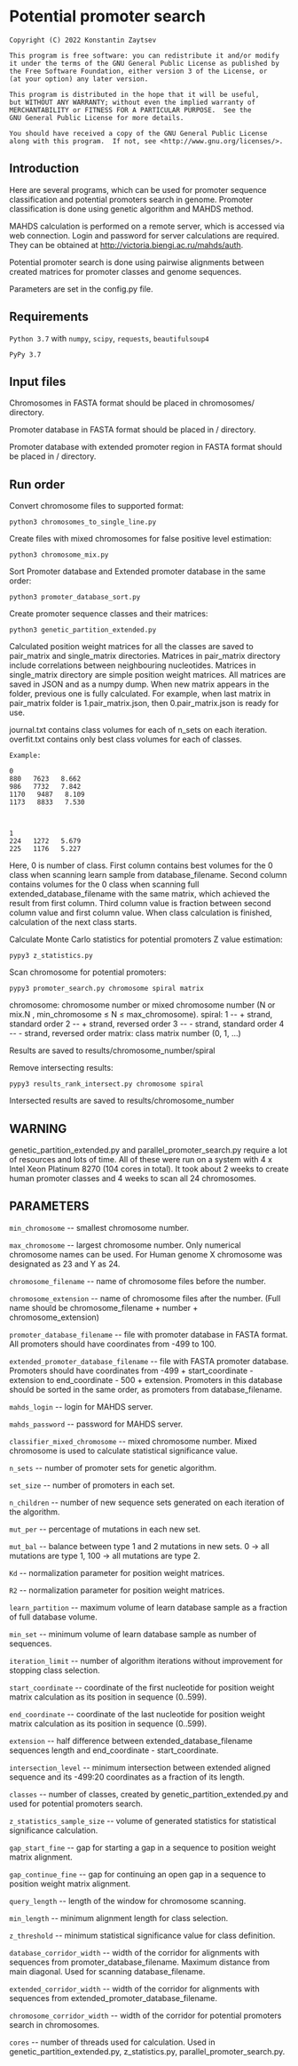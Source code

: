# Potential promoter search

	Copyright (C) 2022 Konstantin Zaytsev

	This program is free software: you can redistribute it and/or modify
	it under the terms of the GNU General Public License as published by
	the Free Software Foundation, either version 3 of the License, or
	(at your option) any later version.

	This program is distributed in the hope that it will be useful,
	but WITHOUT ANY WARRANTY; without even the implied warranty of
	MERCHANTABILITY or FITNESS FOR A PARTICULAR PURPOSE.  See the
	GNU General Public License for more details.

	You should have received a copy of the GNU General Public License
	along with this program.  If not, see <http://www.gnu.org/licenses/>.


## Introduction

Here are several programs, which can be used for promoter sequence classification and potential promoters search in genome.
Promoter classification is done using genetic algorithm and MAHDS method.

MAHDS calculation is performed on a remote server, which is accessed via web connection.
Login and password for server calculations are required. They can be obtained at http://victoria.biengi.ac.ru/mahds/auth.

Potential promoter search is done using pairwise alignments between created matrices for promoter classes and genome sequences.

Parameters are set in the config.py file.


## Requirements

`Python 3.7` with `numpy`, `scipy`, `requests`, `beautifulsoup4`

`PyPy 3.7`


## Input files

Chromosomes in FASTA format should be placed in chromosomes/ directory.

Promoter database in FASTA format should be placed in / directory.

Promoter database with extended promoter region in FASTA format should be placed in / directory.


## Run order

Convert chromosome files to supported format:

	python3 chromosomes_to_single_line.py


Create files with mixed chromosomes for false positive level estimation:

	python3 chromosome_mix.py


Sort Promoter database and Extended promoter database in the same order:

	python3 promoter_database_sort.py


Create promoter sequence classes and their matrices:

	python3 genetic_partition_extended.py

Calculated position weight matrices for all the classes are saved to pair_matrix and single_matrix directories. 
Matrices in pair_matrix directory include correlations between neighbouring nucleotides. 
Matrices in single_matrix directory are simple position weight matrices. 
All matrices are saved in JSON and as a numpy dump. 
When new matrix appears in the folder, previous one is fully calculated. 
For example, when last matrix in pair_matrix folder is 1.pair_matrix.json, then 0.pair_matrix.json is ready for use.

journal.txt contains class volumes for each of n_sets on each iteration.
overfit.txt contains only best class volumes for each of classes. 

	Example:
	
	0
	880   7623   8.662
	986   7732   7.842
	1170   9487   8.109
	1173   8833   7.530



	1
	224   1272   5.679
	225   1176   5.227

Here, 0 is number of class. 
First column contains best volumes for the 0 class when scanning learn sample from database_filename. 
Second column contains volumes for the 0 class when scanning full extended_database_filename with the same matrix, which achieved the result from first column. 
Third column value is fraction between second column value and first column value. 
When class calculation is finished, calculation of the next class starts.


Calculate Monte Carlo statistics for potential promoters Z value estimation:

	pypy3 z_statistics.py


Scan chromosome for potential promoters:

	pypy3 promoter_search.py chromosome spiral matrix

chromosome: chromosome number or mixed chromosome number (N or mix.N , min_chromosome ≤ N ≤ max_chromosome).
	spiral: 1 -- + strand, standard order
		2 -- + strand, reversed order
		3 -- - strand, standard order
		4 -- - strand, reversed order
	matrix: class matrix number (0, 1, ...)

Results are saved to results/chromosome_number/spiral


Remove intersecting results:

	pypy3 results_rank_intersect.py chromosome spiral

Intersected results are saved to results/chromosome_number


## WARNING
genetic_partition_extended.py and parallel_promoter_search.py require a lot of resources and lots of time.
All of these were run on a system with 4 x Intel Xeon Platinum 8270 (104 cores in total). 
It took about 2 weeks to create human promoter classes and 4 weeks to scan all 24 chromosomes.



## PARAMETERS
`min_chromosome` -- smallest chromosome number.

`max_chromosome` -- largest chromosome number. 
                    Only numerical chromosome names can be used. 
                    For Human genome X chromosome was designated as 23 and Y as 24.

`chromosome_filename` -- name of chromosome files before the number.

`chromosome_extension` -- name of chromosome files after the number. 
                          (Full name should be chromosome_filename + number + chromosome_extension)

`promoter_database_filename` -- file with promoter database in FASTA format. 
                                All promoters should have coordinates from -499 to 100.

`extended_promoter_database_filename` -- file with FASTA promoter database. 
                                         Promoters should have coordinates from -499 + start_coordinate - extension to end_coordinate - 500 + extension. 
                                         Promoters in this database should be sorted in the same order, as promoters from database_filename.

`mahds_login` -- login for MAHDS server.

`mahds_password` -- password for MAHDS server.

`classifier_mixed_chromosome` -- mixed chromosome number. 
                                 Mixed chromosome is used to calculate statistical significance value. 

`n_sets` -- number of promoter sets for genetic algorithm.

`set_size` -- number of promoters in each set.

`n_children` -- number of new sequence sets generated on each iteration of the algorithm.

`mut_per` -- percentage of mutations in each new set.

`mut_bal` -- balance between type 1 and 2 mutations in new sets. 
             0 -> all mutations are type 1, 100 -> all mutations are type 2.

`Kd` -- normalization parameter for position weight matrices.

`R2` -- normalization parameter for position weight matrices.

`learn_partition` -- maximum volume of learn database sample as a fraction of full database volume.

`min_set` -- minimum volume of learn database sample as number of sequences.

`iteration_limit` -- number of algorithm iterations without improvement for stopping class selection.

`start_coordinate` -- coordinate of the first nucleotide for position weight matrix calculation as its position in sequence (0..599).

`end_coordinate` -- coordinate of the last nucleotide for position weight matrix calculation as its position in sequence (0..599).

`extension` -- half difference between extended_database_filename sequences length and end_coordinate - start_coordinate.

`intersection_level` -- minimum intersection between extended aligned sequence and its -499:20 coordinates as a fraction of its length.

`classes` -- number of classes, created by genetic_partition_extended.py and used for potential promoters search.

`z_statistics_sample_size` -- volume of generated statistics for statistical significance calculation.

`gap_start_fine` -- gap for starting a gap in a sequence to position weight matrix alignment.

`gap_continue_fine` -- gap for continuing an open gap in a sequence to position weight matrix alignment.

`query_length` -- length of the window for chromosome scanning.

`min_length` -- minimum alignment length for class selection.

`z_threshold` -- minimum statistical significance value for class definition.

`database_corridor_width` -- width of the corridor for alignments with sequences from promoter_database_filename. 
                             Maximum distance from main diagonal. 
                             Used for scanning database_filename.

`extended_corridor_width` -- width of the corridor for alignments with sequences from extended_promoter_database_filename.

`chromosome_corridor_width` -- width of the corridor for potential promoters search in chromosomes.

`cores` -- number of threads used for calculation.
           Used in genetic_partition_extended.py, z_statistics.py, parallel_promoter_search.py.
